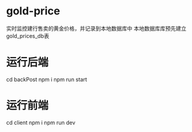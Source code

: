 # gold-price
实时监控建行售卖的黄金价格，并记录到本地数据库中
本地数据库库预先建立gold_prices_db表

# 运行后端
cd backPost
npm i
npm run start

# 运行前端
cd  client
npm i
npm run dev

